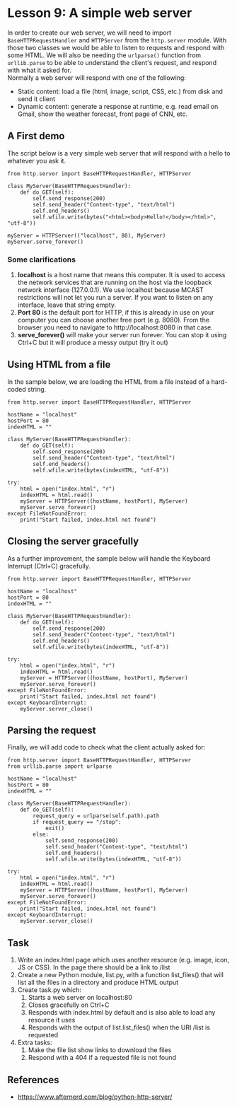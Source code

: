 # Lesson 9: A simple web server
<!--
3.7.Web 
3.7.1. Creating a simple web interface to control scripts. 
3.7.2. Setting script permissions.
4.3.Controlling scripts 
4.3.1. Building a web application to control scripts on the target machine.
-->

In order to create our web server, we will need to import ```BaseHTTPRequestHandler``` and ```HTTPServer``` from the ```http.server``` module. With those two classes we would be able to listen to requests and respond with some HTML. We will also be needing the ```urlparse()``` function from ```urllib.parse``` to be able to understand the client's request, and respond with what it asked for.  
Normally a web server will respond with one of the following:
* Static content: load a file (html, image, script, CSS, etc.) from disk and send it client
* Dynamic content: generate a response at runtime, e.g. read email on Gmail, show the weather forecast, front page of CNN, etc.

## A First demo
The script below is a very simple web server that will respond with a hello to whatever you ask it.
~~~
from http.server import BaseHTTPRequestHandler, HTTPServer

class MyServer(BaseHTTPRequestHandler):
    def do_GET(self):
        self.send_response(200)
        self.send_header("Content-type", "text/html")
        self.end_headers()
        self.wfile.write(bytes("<html><body>Hello!</body></html>", "utf-8"))

myServer = HTTPServer(("localhost", 80), MyServer)
myServer.serve_forever()
~~~

### Some clarifications
1. **localhost** is a host name that means this computer. It is used to access the network services that are running on the host via the loopback network interface (127.0.0.1). We use localhost because MCAST restrictions will not let you run a server. If you want to listen on any interface, leave that string empty.  
1. **Port 80** is the default port for HTTP, if this is already in use on your computer you can choose another free port (e.g. 8080). From the browser you need to navigate to http://localhost:8080 in that case.   
1. **serve_forever()** will make your server run forever. You can stop it using Ctrl+C but it will produce a messy output (try it out)

## Using HTML from a file
In the sample below, we are loading the HTML from a file instead of a hard-coded string.
~~~
from http.server import BaseHTTPRequestHandler, HTTPServer

hostName = "localhost"
hostPort = 80
indexHTML = ""

class MyServer(BaseHTTPRequestHandler):
    def do_GET(self):
        self.send_response(200)
        self.send_header("Content-type", "text/html")
        self.end_headers()
        self.wfile.write(bytes(indexHTML, "utf-8"))

try:
    html = open("index.html", "r")
    indexHTML = html.read()
    myServer = HTTPServer((hostName, hostPort), MyServer)
    myServer.serve_forever()
except FileNotFoundError:
    print("Start failed, index.html not found")
~~~
## Closing the server gracefully
As a further improvement, the sample below will handle the Keyboard Interrupt (Ctrl+C) gracefully.
~~~
from http.server import BaseHTTPRequestHandler, HTTPServer

hostName = "localhost"
hostPort = 80
indexHTML = ""

class MyServer(BaseHTTPRequestHandler):
    def do_GET(self):
        self.send_response(200)
        self.send_header("Content-type", "text/html")
        self.end_headers()
        self.wfile.write(bytes(indexHTML, "utf-8"))

try:
    html = open("index.html", "r")
    indexHTML = html.read()
    myServer = HTTPServer((hostName, hostPort), MyServer)
    myServer.serve_forever()
except FileNotFoundError:
    print("Start failed, index.html not found")
except KeyboardInterrupt:
    myServer.server_close()
~~~
## Parsing the request
Finally, we will add code to check what the client actually asked for:
~~~
from http.server import BaseHTTPRequestHandler, HTTPServer
from urllib.parse import urlparse

hostName = "localhost"
hostPort = 80
indexHTML = ""

class MyServer(BaseHTTPRequestHandler):
    def do_GET(self):
        request_query = urlparse(self.path).path
        if request_query == "/stop":
            exit()
        else:
            self.send_response(200)
            self.send_header("Content-type", "text/html")
            self.end_headers()
            self.wfile.write(bytes(indexHTML, "utf-8"))

try:
    html = open("index.html", "r")
    indexHTML = html.read()
    myServer = HTTPServer((hostName, hostPort), MyServer)
    myServer.serve_forever()
except FileNotFoundError:
    print("Start failed, index.html not found")
except KeyboardInterrupt:
    myServer.server_close()
~~~
## Task
1. Write an index.html page which uses another resource (e.g. image, icon, JS or CSS). In the page there should be a link to /list
2. Create a new Python module, list.py, with a function list_files() that will list all the files in a directory and produce HTML output
3. Create task.py which:
    1. Starts a web server on localhost:80
    1. Closes gracefully on Ctrl+C
    1. Responds with index.html by default and is also able to load any resource it uses
    1. Responds with the output of list.list_files() when the URI /list is requested
4. Extra tasks: 
    1. Make the file list show links to download the files
    1. Respond with a 404 if a requested file is not found

## References
* https://www.afternerd.com/blog/python-http-server/
